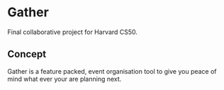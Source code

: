 # Gather
Final collaborative project for Harvard CS50.
## Concept
Gather is a feature packed, event organisation tool to give you peace of mind what ever your are planning next.
